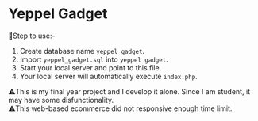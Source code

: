 # Yeppel Gadget

:scroll:Step to use:-

1. Create database name `yeppel gadget`.
2. Import `yeppel_gadget.sql` into `yeppel gadget`.
3. Start your local server and point to this file.
4. Your local server will automatically execute `index.php`.

:warning:This is my final year project and I develop it alone. Since I am student, it may have some disfunctionality. <br>
:warning:This web-based ecommerce did not responsive enough time limit.
